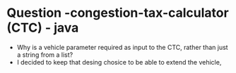 # Question -congestion-tax-calculator (CTC) - java

* Why is a vehicle parameter required as input to the CTC, rather than just a string from a list?
*   I decided to keep that desing chosice to be able to extend the vehicle,

